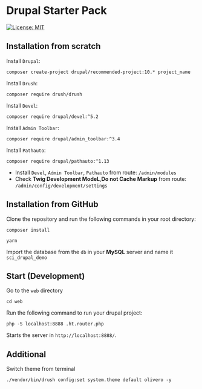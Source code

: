 # Drupal Starter Pack

[![License: MIT](https://img.shields.io/badge/License-MIT-yellow.svg)](https://opensource.org/licenses/MIT)

## Installation from scratch

Install `Drupal`:

```
composer create-project drupal/recommended-project:10.* project_name
```

Install `Drush`:

```
composer require drush/drush
```

Install `Devel`:

```
composer require drupal/devel:^5.2
```

Install `Admin Toolbar`:

```
composer require drupal/admin_toolbar:^3.4
```

Install `Pathauto`:

```
composer require drupal/pathauto:^1.13
```

- Install `Devel`, `Admin Toolbar`, `Pathauto` from route: `/admin/modules`
- Check **Twig Development ModeL**,**Do not Cache Markup** from route: `/admin/config/development/settings`

## Installation from GitHub

Clone the repository and run the following commands in your root directory:

```
composer install
```

```
yarn
```

Import the database from the `db` in your **MySQL** server and name it `sci_drupal_demo`

## **Start (Development)**

Go to the `web` directory

```
cd web
```

Run the following command to run your drupal project:

```
php -S localhost:8888 .ht.router.php
```

Starts the server in `http://localhost:8888/`.

## **Additional**

Switch theme from terminal

```
./vendor/bin/drush config:set system.theme default olivero -y
```
